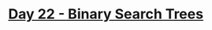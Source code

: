 # [Day 22 - Binary Search Trees](https://www.hackerrank.com/challenges/30-binary-search-trees/problem)